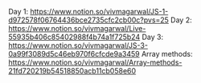 Day 1: https://www.notion.so/vivmagarwal/JS-1-d972578f06764436bce2735cfc2cb00c?pvs=25
Day 2: https://www.notion.so/vivmagarwal/Live-55935b406c85402988f4b74a1f725b24
Day 3: https://www.notion.so/vivmagarwal/JS-3-0a99f3089d5c46eb970f6cfcde9a3459
Array methods: https://www.notion.so/vivmagarwal/Array-methods-21fd720219b54518850acb11cb058e60